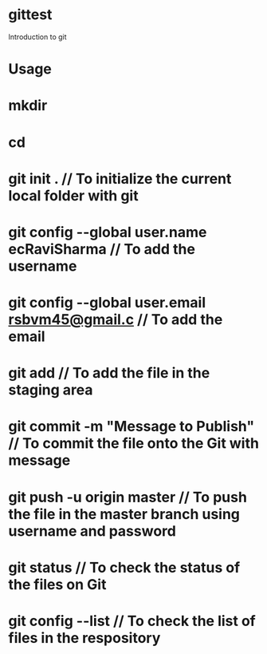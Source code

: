 # gittest
Introduction to git

# Usage

# mkdir <directoryname>
# cd <directoryname>

# git init .                                        // To initialize the current local folder with git
# git config --global user.name ecRaviSharma        // To add the username
# git config --global user.email rsbvm45@gmail.c    // To add the email
# git add <filename>                                // To add the file in the staging area
# git commit -m "Message to Publish"                // To commit the file onto the Git with message
# git push -u origin master                         // To push the file in the master branch using username and password

# git status          // To check the status of the files on Git
# git config --list   // To check the list of files in the respository
